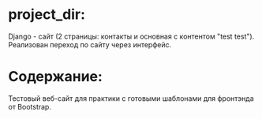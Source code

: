 # project_dir: 
Django - сайт (2 страницы: контакты и основная c контентом "test test"). Реализован переход по сайту через интерфейс. 
# Содержание: 
Тестовый веб-сайт для практики с готовыми шаблонами для фронтэнда от Bootstrap.
